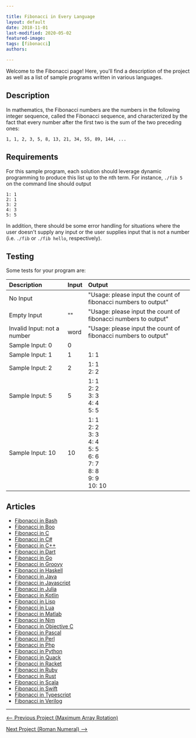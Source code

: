 ```yaml
---

title: Fibonacci in Every Language
layout: default
date: 2018-11-01
last-modified: 2020-05-02
featured-image:
tags: [fibonacci]
authors:

---
```


Welcome to the Fibonacci page! Here, you'll find a description of the project as well as a list of sample programs written in various languages.

## Description

In mathematics, the Fibonacci numbers are the numbers in the following integer
sequence, called the Fibonacci sequence, and characterized by the fact that
every number after the first two is the sum of the two preceding ones:

    1, 1, 2, 3, 5, 8, 13, 21, 34, 55, 89, 144, ...


## Requirements

For this sample program, each solution should leverage dynamic programming to produce this
list up to the nth term. For instance, `./fib 5` on the command line should output

```
1: 1
2: 1
3: 2
4: 3
5: 5
```

In addition, there should be some error handling for situations where the user
doesn't supply any input or the user supplies input that is not a number
(i.e. `./fib` or `./fib hello`, respectively).


## Testing

Some tests for your program are:

| Description | Input | Output |
| :---------- | :---- | :----- |
| No Input                    |      | "Usage: please input the count of fibonacci numbers to output" |
| Empty Input                 | ""   | "Usage: please input the count of fibonacci numbers to output" |
| Invalid Input: not a number | word | "Usage: please input the count of fibonacci numbers to output" |
| Sample Input: 0  | 0  | |
| Sample Input: 1  | 1  | 1: 1 |
| Sample Input: 2  | 2  | 1: 1<br />2: 2 |
| Sample Input: 5  | 5  | 1: 1<br />2: 2<br />3: 3<br />4: 4<br />5: 5 |
| Sample Input: 10 | 10 | 1: 1<br />2: 2<br />3: 3<br />4: 4<br />5: 5<br />6: 6<br />7: 7<br />8: 8<br />9: 9<br />10: 10 |


## Articles

- [Fibonacci in Bash](https://sampleprograms.io/projects/fibonacci/bash)
- [Fibonacci in Boo](https://sampleprograms.io/projects/fibonacci/boo)
- [Fibonacci in C](https://sampleprograms.io/projects/fibonacci/c)
- [Fibonacci in C#](https://sampleprograms.io/projects/fibonacci/c-sharp)
- [Fibonacci in C++](https://sampleprograms.io/projects/fibonacci/c-plus-plus)
- [Fibonacci in Dart](https://sampleprograms.io/projects/fibonacci/dart)
- [Fibonacci in Go](https://sampleprograms.io/projects/fibonacci/go)
- [Fibonacci in Groovy](https://sampleprograms.io/projects/fibonacci/groovy)
- [Fibonacci in Haskell](https://sampleprograms.io/projects/fibonacci/haskell)
- [Fibonacci in Java](https://sampleprograms.io/projects/fibonacci/java)
- [Fibonacci in Javascript](https://sampleprograms.io/projects/fibonacci/javascript)
- [Fibonacci in Julia](https://sampleprograms.io/projects/fibonacci/julia)
- [Fibonacci in Kotlin](https://sampleprograms.io/projects/fibonacci/kotlin)
- [Fibonacci in Lisp](https://sampleprograms.io/projects/fibonacci/lisp)
- [Fibonacci in Lua](https://sampleprograms.io/projects/fibonacci/lua)
- [Fibonacci in Matlab](https://sampleprograms.io/projects/fibonacci/matlab)
- [Fibonacci in Nim](https://sampleprograms.io/projects/fibonacci/nim)
- [Fibonacci in Objective C](https://sampleprograms.io/projects/fibonacci/objective-c)
- [Fibonacci in Pascal](https://sampleprograms.io/projects/fibonacci/pascal)
- [Fibonacci in Perl](https://sampleprograms.io/projects/fibonacci/perl)
- [Fibonacci in Php](https://sampleprograms.io/projects/fibonacci/php)
- [Fibonacci in Python](https://sampleprograms.io/projects/fibonacci/python)
- [Fibonacci in Quack](https://sampleprograms.io/projects/fibonacci/quack)
- [Fibonacci in Racket](https://sampleprograms.io/projects/fibonacci/racket)
- [Fibonacci in Ruby](https://sampleprograms.io/projects/fibonacci/ruby)
- [Fibonacci in Rust](https://sampleprograms.io/projects/fibonacci/rust)
- [Fibonacci in Scala](https://sampleprograms.io/projects/fibonacci/scala)
- [Fibonacci in Swift](https://sampleprograms.io/projects/fibonacci/swift)
- [Fibonacci in Typescript](https://sampleprograms.io/projects/fibonacci/typescript)
- [Fibonacci in Verilog](https://sampleprograms.io/projects/fibonacci/verilog)

---

<nav class="project-nav">

<div id="prev">

[<-- Previous Project (Maximum Array Rotation)](https://sampleprograms.io/projects/maximum-array-rotation)

</div>

<div id="next">

[Next Project (Roman Numeral) -->](https://sampleprograms.io/projects/roman-numeral)

</div>

</nav>